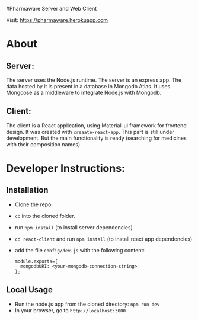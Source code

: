 #Pharmaware Server and Web Client

Visit: https://pharmaware.herokuapp.com

About
=====
Server:
------
The server uses the Node.js runtime. The server is an express app. The data hosted by it is present in a database in Mongodb Atlas. It uses Mongoose as a middleware to integrate Node.js with Mongodb.

Client:
-------
The client is a React application, using Material-ui framework for frontend design. It was created with ``creaate-react-app``. This part is still under development. But the main functionality is ready (searching for medicines with their composition names).

Developer Instructions:
===================

Installation
------------

- Clone the repo.
- ``cd`` into the cloned folder.
- run ``npm install`` (to install server dependencies)
- ``cd react-client`` and run ``npm install`` (to install react app dependencies)  
- add the file ``config/dev.js`` with the following content:      
      
      module.exports={ 
        mongodbURI: <your-mongodb-connection-string>
      };

Local Usage
-----
- Run the node.js app from the cloned directory:
  ``npm run dev``
- In your browser, go to ``http://localhost:3000``
